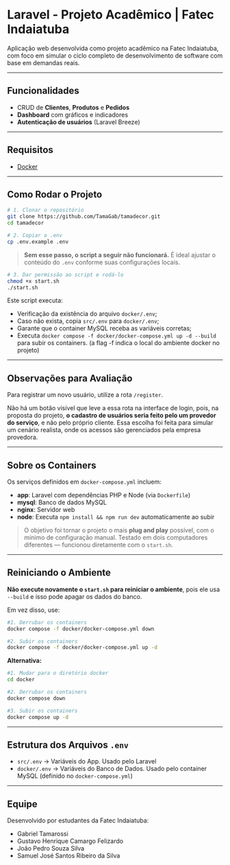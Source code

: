 
# Laravel - Projeto Acadêmico | Fatec Indaiatuba

Aplicação web desenvolvida como projeto acadêmico na Fatec Indaiatuba, com foco em simular o ciclo completo de desenvolvimento de software com base em demandas reais.

---

## Funcionalidades

- CRUD de **Clientes**, **Produtos** e **Pedidos**
- **Dashboard** com gráficos e indicadores
- **Autenticação de usuários** (Laravel Breeze)

---

## Requisitos

- [Docker](https://www.docker.com/)

---

## Como Rodar o Projeto

```bash
# 1. Clonar o repositório
git clone https://github.com/TamaGab/tamadecor.git
cd tamadecor
````

```bash
# 2. Copiar o .env
cp .env.example .env
````

> **Sem esse passo, o script a seguir não funcionará.**
> É ideal ajustar o conteúdo do `.env` conforme suas configurações locais.

```bash
# 3. Dar permissão ao script e rodá-lo
chmod +x start.sh
./start.sh
```

Este script executa:

* Verificação da existência do arquivo `docker/.env`;
* Caso não exista, copia `src/.env` para `docker/.env`;
* Garante que o container MySQL receba as variáveis corretas;
* Executa `docker compose -f docker/docker-compose.yml up -d --build` para subir os containers. (a flag -f indica o local do ambiente docker no projeto)

---

## Observações para Avaliação

Para registrar um novo usuário, utilize a rota `/register`.

Não há um botão visível que leve a essa rota na interface de login, pois, na proposta do projeto, **o cadastro de usuários seria feito pelo um provedor do serviço**, e não pelo próprio cliente.
Essa escolha foi feita para simular um cenário realista, onde os acessos são gerenciados pela empresa provedora.

---

## Sobre os Containers

Os serviços definidos em `docker-compose.yml` incluem:

* **app**: Laravel com dependências PHP e Node (via `Dockerfile`)
* **mysql**: Banco de dados MySQL
* **nginx**: Servidor web
* **node**: Executa `npm install && npm run dev` automaticamente ao subir

> O objetivo foi tornar o projeto o mais **plug and play** possível, com o mínimo de configuração manual.
> Testado em dois computadores diferentes — funcionou diretamente com o `start.sh`.

---

## Reiniciando o Ambiente

**Não execute novamente o `start.sh` para reiniciar o ambiente**, pois ele usa `--build` e isso pode apagar os dados do banco.

Em vez disso, use:

```bash
#1. Derrubar os containers
docker compose -f docker/docker-compose.yml down

#2. Subir os containers
docker compose -f docker/docker-compose.yml up -d
```

**Alternativa:**

```bash
#1. Mudar para o diretório docker
cd docker

#2. Derrubar os containers
docker compose down

#3. Subir os containers
docker compose up -d
```

---

## Estrutura dos Arquivos `.env`

* `src/.env` → Variáveis do App. Usado pelo Laravel
* `docker/.env` → Variáveis do Banco de Dados. Usado pelo container MySQL (definido no `docker-compose.yml`)

---

## Equipe

Desenvolvido por estudantes da Fatec Indaiatuba:

* Gabriel Tamarossi
* Gustavo Henrique Camargo Felizardo
* João Pedro Souza Silva
* Samuel José Santos Ribeiro da Silva


